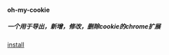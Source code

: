 #### oh-my-cookie
##### 一个用于导出，新增，修改，删除cookie的chrome扩展

[install](https://chrome.google.com/webstore/detail/ohmycookie/edkfjjgklckogiepbhmmdlaohebiaigm?hl=zh-CN)